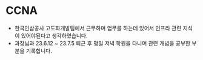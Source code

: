 # CCNA

- 한국인삼공사 고도화개발팀에서 근무하며 업무를 하는데 있어서 인프라 관련 지식이 있어야된다고 생각하였습니다.
- 과장님과 23.6.12 ~ 23.7.5 퇴근 후 평일 저녁 학원을 다니며 관련 개념을 공부한 부분을 기록합니다.
